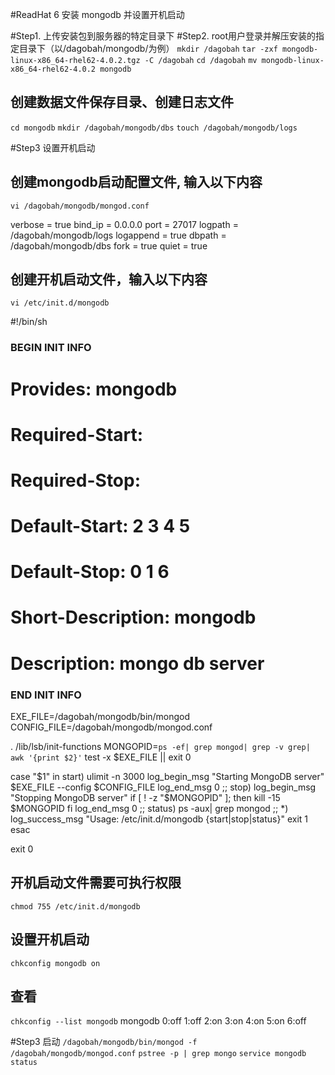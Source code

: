 #ReadHat 6 安装 mongodb 并设置开机启动

#Step1. 上传安装包到服务器的特定目录下
#Step2. root用户登录并解压安装的指定目录下（以/dagobah/mongodb/为例）
`mkdir /dagobah`
`tar -zxf mongodb-linux-x86_64-rhel62-4.0.2.tgz -C /dagobah`
`cd /dagobah`
`mv mongodb-linux-x86_64-rhel62-4.0.2 mongodb`

## 创建数据文件保存目录、创建日志文件
`cd mongodb`
`mkdir /dagobah/mongodb/dbs`
`touch /dagobah/mongodb/logs`

#Step3 设置开机启动

## 创建mongodb启动配置文件, 输入以下内容
`vi /dagobah/mongodb/mongod.conf`

verbose = true
bind_ip = 0.0.0.0
port = 27017
logpath = /dagobah/mongodb/logs
logappend = true
dbpath = /dagobah/mongodb/dbs
fork = true
quiet = true

## 创建开机启动文件，输入以下内容
`vi /etc/init.d/mongodb`

#!/bin/sh

### BEGIN INIT INFO
# Provides:     mongodb
# Required-Start:
# Required-Stop:
# Default-Start:        2 3 4 5
# Default-Stop:         0 1 6
# Short-Description: mongodb
# Description: mongo db server
### END INIT INFO

EXE_FILE=/dagobah/mongodb/bin/mongod
CONFIG_FILE=/dagobah/mongodb/mongod.conf

. /lib/lsb/init-functions
MONGOPID=`ps -ef| grep mongod| grep -v grep| awk '{print $2}'`
test -x $EXE_FILE || exit 0

case "$1" in
  start)
    ulimit -n 3000
    log_begin_msg "Starting MongoDB server"
    $EXE_FILE --config $CONFIG_FILE
    log_end_msg 0
    ;;
  stop)
    log_begin_msg "Stopping MongoDB server"
    if [ ! -z "$MONGOPID" ]; then
        kill -15 $MONGOPID
    fi
    log_end_msg 0
    ;;
  status)
    ps -aux| grep mongod
    ;;
  *)
    log_success_msg "Usage: /etc/init.d/mongodb {start|stop|status}"
    exit 1
esac

exit 0


## 开机启动文件需要可执行权限
`chmod 755 /etc/init.d/mongodb`

## 设置开机启动
`chkconfig mongodb on`

## 查看
`chkconfig --list mongodb`
mongodb         0:off   1:off   2:on    3:on    4:on    5:on    6:off

#Step3 启动
`/dagobah/mongodb/bin/mongod -f /dagobah/mongodb/mongod.conf`
`pstree -p | grep mongo`
`service mongodb status`
